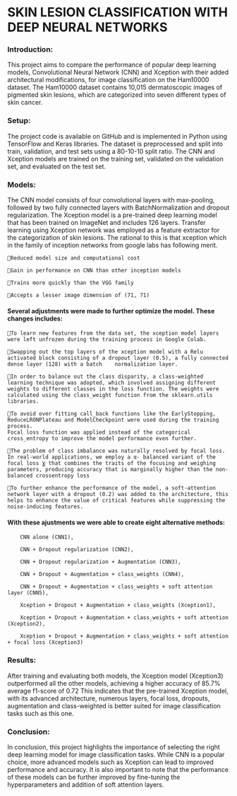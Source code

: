 # SKIN LESION CLASSIFICATION WITH DEEP NEURAL NETWORKS 

### Introduction:

This project aims to compare the performance of popular deep learning models, Convolutional Neural Network (CNN) and Xception with their added architectural modifications, for image classification on the Ham10000 dataset. The Ham10000 dataset contains 10,015 dermatoscopic images of pigmented skin lesions, which are categorized into seven different types of skin cancer.

### Setup:

The project code is available on GitHub and is implemented in Python using TensorFlow and Keras libraries. The dataset is preprocessed and split into train, validation, and test sets using a 80-10-10 split ratio. The CNN and Xception models are trained on the training set, validated on the validation set, and evaluated on the test set.

### Models:

The CNN model consists of four convolutional layers with max-pooling, followed by two fully connected layers with BatchNormalization and dropout regularization. The Xception model is a pre-trained deep learning model that has been trained on ImageNet and includes 126 layers. Transfer learning using Xception network was employed as a feature extractor for the categorization of skin lesions.  The rational to this is that xception which in the family of inception networks from google labs has following merit. 

    Reduced model size and computational cost 

    Gain in performance on CNN than other inception models

    Trains more quickly than the VGG family

    Accepts a lesser image dimension of (71, 71) 

#### Several adjustments were made to further optimize the model. These changes includes:

    To learn new features from the data set, the xception model layers were left unfrozen during the training process in Google Colab.

    Swapping out the top layers of the xception model with a Relu activated block consisting of a dropout layer (0.5), a fully connected dense layer (128) with a batch    normalization layer. 

    In order to balance out the class disparity, a class-weighted learning technique was adopted, which involved assigning different weights to different classes in the loss function. The weights were calculated using the class_weight function from the sklearn.utils libraries. 

    To avoid over fitting call_back functions like the EarlyStopping, ReduceLRONPlateau and ModelCheckpoint were used during the training process.
    Focal loss function was applied instead of the categorical cross_entropy to improve the model performance even further.

    The problem of class imbalance was naturally resolved by focal loss. In real-world applications, we employ a α- balanced variant of the focal loss Ɣ that combines the traits of the focusing and weighing parameters, producing accuracy that is marginally higher than the non-balanced crossentropy loss

    To further enhance the performance of the model, a soft-attention network layer with a dropout (0.2) was added to the architecture, this helps to enhance the value of critical features while suppressing the noise-inducing features. 


#### With these ajustments we were able to create eight alternative methods: 

        CNN alone (CNN1), 

        CNN + Dropout regularization (CNN2), 

        CNN + Dropout regularization + Augmentation (CNN3), 

        CNN + Dropout + Augmentation + class_weights (CNN4), 

        CNN + Dropout + Augmentation + class_weights + soft attention layer (CNN5), 

        Xception + Dropout + Augmentation + class_weights (Xception1), 

        Xception + Dropout + Augmentation + class_weights + soft attention (Xception2), 

        Xception + Dropout + Augmentation + class_weights + soft attention + focal loss (Xception3)


### Results:

After training and evaluating both models, the Xception model (Xception3) outperformed all the other models, achieving a higher accuracy of 85.7% average f1-score of  0.72 This indicates that the pre-trained Xception model, with its advanced architecture, numerous layers, focal loss, dropouts, augmentation and class-weighted is better suited for image classification tasks such as this one.

### Conclusion:

In conclusion, this project highlights the importance of selecting the right deep learning model for image classification tasks. While CNN is a popular choice, more advanced models such as Xception can lead to improved performance and accuracy. It is also important to note that the performance of these models can be further improved by fine-tuning the hyperparameters and addition of soft attention layers.
